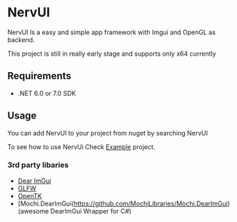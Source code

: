 # NervUI

NervUI Is a easy and simple app framework with Imgui and OpenGL as backend.

This project is still in really early stage and supports only x64 currently

## Requirements
- .NET 6.0 or 7.0 SDK

## Usage
You can add NervUI to your project from nuget by searching NervUI

To see how to use NervUi Check [Example](https://github.com/byte-0x74/NervUI/blob/dev/examples/DemoWindow/Program.cs) project.

### 3rd party libaries
- [Dear ImGui](https://github.com/ocornut/imgui)
- [GLFW](https://github.com/glfw/glfw)
- [OpenTK](https://github.com/opentk/opentk)
- [Mochi.DearImGui(https://github.com/MochiLibraries/Mochi.DearImGui) (awesome DearImGui Wrapper for C#)
